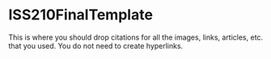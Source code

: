 # ISS210FinalTemplate
This is where you should drop citations for all the images, links, articles, etc. that you used. You do not need to create hyperlinks.

